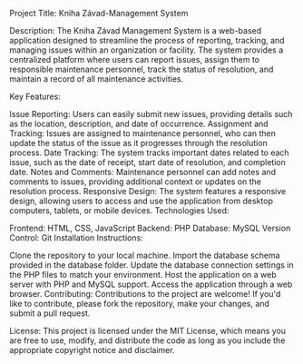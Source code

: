 Project Title: Kniha Závad-Management System

Description:
The Kniha Závad Management System is a web-based application designed to streamline the process of reporting, tracking, and managing issues within an organization or facility. The system provides a centralized platform where users can report issues, assign them to responsible maintenance personnel, track the status of resolution, and maintain a record of all maintenance activities.

Key Features:

Issue Reporting: Users can easily submit new issues, providing details such as the location, description, and date of occurrence.
Assignment and Tracking: Issues are assigned to maintenance personnel, who can then update the status of the issue as it progresses through the resolution process.
Date Tracking: The system tracks important dates related to each issue, such as the date of receipt, start date of resolution, and completion date.
Notes and Comments: Maintenance personnel can add notes and comments to issues, providing additional context or updates on the resolution process.
Responsive Design: The system features a responsive design, allowing users to access and use the application from desktop computers, tablets, or mobile devices.
Technologies Used:

Frontend: HTML, CSS, JavaScript
Backend: PHP
Database: MySQL
Version Control: Git
Installation Instructions:

Clone the repository to your local machine.
Import the database schema provided in the database folder.
Update the database connection settings in the PHP files to match your environment.
Host the application on a web server with PHP and MySQL support.
Access the application through a web browser.
Contributing:
Contributions to the project are welcome! If you'd like to contribute, please fork the repository, make your changes, and submit a pull request.

License:
This project is licensed under the MIT License, which means you are free to use, modify, and distribute the code as long as you include the appropriate copyright notice and disclaimer.

